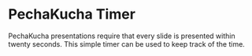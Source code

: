 # PechaKucha Timer
PechaKucha presentations require that every slide is presented within twenty seconds. This simple timer can be used to keep track of the time.
